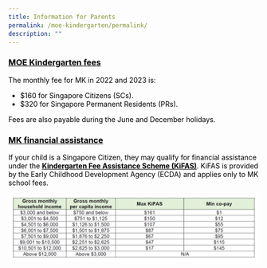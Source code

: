 ```yaml
---
title: Information for Parents
permalink: /moe-kindergarten/permalink/
description: ""
---
```

<h3><span style="text-decoration: underline; color: #000000;">MOE Kindergarten fees</span></h3>
<p><span style="color: #000000;">The monthly fee for MK in 2022 and 2023 is:</span></p>
<ul>
<li><span style="color: #000000;">$160 for Singapore Citizens (SCs).</span></li>
<li><span style="color: #000000;">$320 for Singapore Permanent Residents (PRs).</span></li>
</ul>
<p><span style="color: #000000;">Fees are also payable during the June and December holidays.</span></p>
<h3><span style="text-decoration: underline; color: #000000;">MK financial assistance</span></h3>
<p><span style="color: #000000;">If your child is a Singapore Citizen, they may qualify for financial assistance under the&nbsp;<strong><a style="color: #000000;" href="https://www.ecda.gov.sg/parents/subsidies-financial-assistance#KIFAS" target="_blank"><u>Kindergarten Fee Assistance Scheme (KiFAS)</u></a></strong>. KiFAS is provided by the Early Childhood Development Agency (ECDA) and applies only to MK school fees.</span></p>

![](/images/MK%20Fee.png)